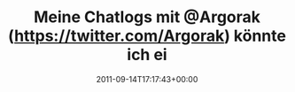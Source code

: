 ---
retweeted: false
source: <a href="http://itunes.apple.com/us/app/twitter/id409789998?mt=12" rel="nofollow">Twitter
  for Mac</a>
entities:
  hashtags: []
  symbols: []
  user_mentions:
  - name: Florian Gilcher (@skade@hachyderm.io)
    screen_name: Argorak
    indices:
    - '19'
    - '27'
    id_str: '27227212'
    id: '27227212'
  - name: Oliver Widder
    screen_name: geekandpoke
    indices:
    - '72'
    - '84'
    id_str: '14118644'
    id: '14118644'
  urls:
  - url: http://t.co/IALWcpE
    expanded_url: http://twitpic.com/6kuyvr
    display_url: twitpic.com/6kuyvr
    indices:
    - '95'
    - '114'
display_text_range:
- '0'
- '114'
favorite_count: '1'
id_str: '114025042626609152'
truncated: false
retweet_count: '1'
id: '114025042626609152'
possibly_sensitive: false
created_at: Wed Sep 14 17:17:43 +0000 2011
favorited: false
full_text: Meine Chatlogs mit [@Argorak](https://twitter.com/Argorak) könnte ich eigentlich
  gleich unrevidiert zu [@geekandpoke](https://twitter.com/geekandpoke) schicken.
lang: de
quote_url: http://twitpic.com/6kuyvr
tags:
- pesos/twitter
date: '2011-09-14T17:17:43+00:00'
src: https://twitter.com/bascht/status/114025042626609152
original_url: https://twitter.com/bascht/status/114025042626609152
type: twitter_tweet
text: Meine Chatlogs mit [@Argorak](https://twitter.com/Argorak) könnte ich eigentlich
  gleich unrevidiert zu [@geekandpoke](https://twitter.com/geekandpoke) schicken.
title: Meine Chatlogs mit @Argorak (https://twitter.com/Argorak) könnte ich ei

---